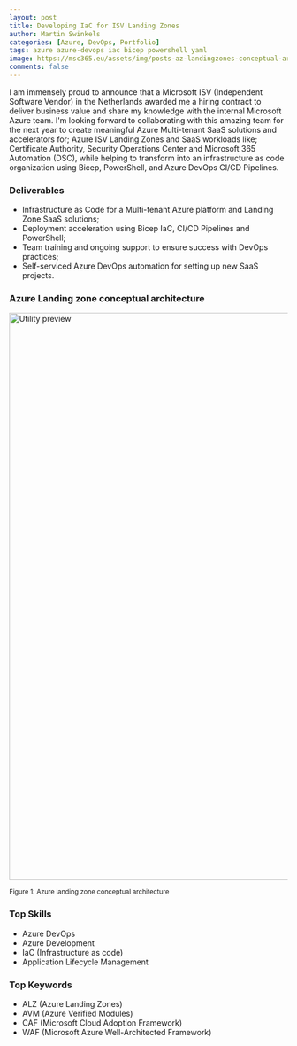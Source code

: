 ```yaml
---
layout: post
title: Developing IaC for ISV Landing Zones
author: Martin Swinkels
categories: [Azure, DevOps, Portfolio]
tags: azure azure-devops iac bicep powershell yaml
image: https://msc365.eu/assets/img/posts-az-landingzones-conceptual-architecture.png
comments: false
---
```


I am immensely proud to announce that a Microsoft ISV (Independent Software Vendor) in the Netherlands awarded me a hiring contract to deliver business value and share my knowledge with the internal Microsoft Azure team. I'm looking forward to collaborating with this amazing team for the next year to create meaningful Azure Multi-tenant SaaS solutions and accelerators for; Azure ISV Landing Zones and SaaS workloads like; Certificate Authority, Security Operations Center and Microsoft 365 Automation (DSC), while helping to transform into an infrastructure as code organization using Bicep, PowerShell, and Azure DevOps CI/CD Pipelines.

### Deliverables

- Infrastructure as Code for a Multi-tenant Azure platform and Landing Zone SaaS solutions;
- Deployment acceleration using Bicep IaC, CI/CD Pipelines and PowerShell;
- Team training and ongoing support to ensure success with DevOps practices;
- Self-serviced Azure DevOps automation for setting up new SaaS projects.

### Azure Landing zone conceptual architecture

<a href="https://msc365.eu/assets/img/posts-az-landingzones-conceptual-design.png" target="_blanc"><img alt="Utility preview" src="https://msc365.eu/assets/img/posts-az-landingzones-conceptual-architecture.png" width="1024"/></a>

<small>Figure 1: Azure landing zone conceptual architecture</small>

### Top Skills

- Azure DevOps
- Azure Development
- IaC (Infrastructure as code)
- Application Lifecycle Management

### Top Keywords

- ALZ (Azure Landing Zones)
- AVM (Azure Verified Modules)
- CAF (Microsoft Cloud Adoption Framework)
- WAF (Microsoft Azure Well-Architected Framework)

